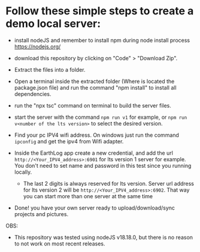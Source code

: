 # Follow these simple steps to create a demo local server:


- install nodeJS and remember to install npm during node install process https://nodejs.org/

- download this repository by clicking on "Code" > "Download Zip".

- Extract the files into a folder.

- Open a terminal inside the extracted folder (Where is located the package.json file) and run the command "npm install" to install all dependencies.

- run the "npx tsc" command on terminal to build the server files.

- start the server with the command `npm run v1` for example, or `npm run v<number of the lts version>` to select the desired version.

- Find your pc IPV4 wifi address. On windows just run the command `ipconfig` and get the ipv4 from Wifi adapter.

- Inside the EarthLog app create a new credential, and add the url `http://<Your_IPV4_address>:6901` for lts version 1 server for example. You don't need to set name and password in this test since you running locally.
  - The last 2 digits is always reserved for lts version. Server url address for lts version 2 will be `http://<Your_IPV4_address>:6902`. That way you can start more than one server at the same time

- Done! you have your own server ready to upload/download/sync projects and pictures.

OBS:
  - This repository was tested using nodeJS v18.18.0, but there is no reason to not work on most recent releases.
